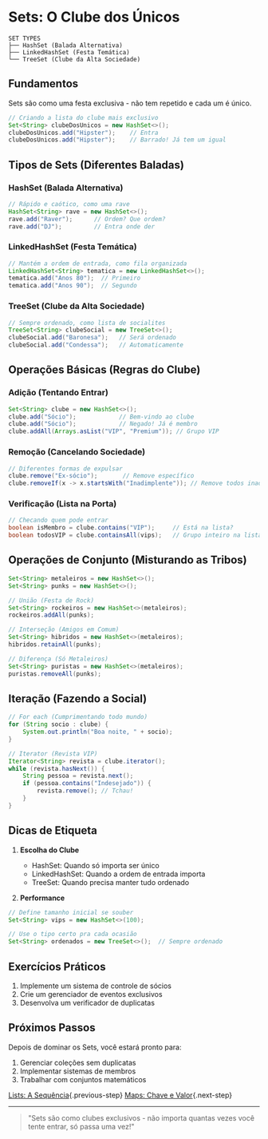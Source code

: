 # Sets: O Clube dos Únicos

```ascii
SET TYPES
├── HashSet (Balada Alternativa)
├── LinkedHashSet (Festa Temática)
└── TreeSet (Clube da Alta Sociedade)
```

## Fundamentos

Sets são como uma festa exclusiva - não tem repetido e cada um é único.

```java
// Criando a lista do clube mais exclusivo
Set<String> clubeDosUnicos = new HashSet<>();
clubeDosUnicos.add("Hipster");    // Entra
clubeDosUnicos.add("Hipster");    // Barrado! Já tem um igual
```

## Tipos de Sets (Diferentes Baladas)

### HashSet (Balada Alternativa)
```java
// Rápido e caótico, como uma rave
HashSet<String> rave = new HashSet<>();
rave.add("Raver");      // Ordem? Que ordem?
rave.add("DJ");         // Entra onde der
```

### LinkedHashSet (Festa Temática)
```java
// Mantém a ordem de entrada, como fila organizada
LinkedHashSet<String> tematica = new LinkedHashSet<>();
tematica.add("Anos 80");  // Primeiro
tematica.add("Anos 90");  // Segundo
```

### TreeSet (Clube da Alta Sociedade)
```java
// Sempre ordenado, como lista de socialites
TreeSet<String> clubeSocial = new TreeSet<>();
clubeSocial.add("Baronesa");   // Será ordenado
clubeSocial.add("Condessa");   // Automaticamente
```

## Operações Básicas (Regras do Clube)

### Adição (Tentando Entrar)
```java
Set<String> clube = new HashSet<>();
clube.add("Sócio");            // Bem-vindo ao clube
clube.add("Sócio");            // Negado! Já é membro
clube.addAll(Arrays.asList("VIP", "Premium")); // Grupo VIP
```

### Remoção (Cancelando Sociedade)
```java
// Diferentes formas de expulsar
clube.remove("Ex-sócio");       // Remove específico
clube.removeIf(x -> x.startsWith("Inadimplente")); // Remove todos inadimplentes
```

### Verificação (Lista na Porta)
```java
// Checando quem pode entrar
boolean isMembro = clube.contains("VIP");     // Está na lista?
boolean todosVIP = clube.containsAll(vips);   // Grupo inteiro na lista?
```

## Operações de Conjunto (Misturando as Tribos)

```java
Set<String> metaleiros = new HashSet<>();
Set<String> punks = new HashSet<>();

// União (Festa de Rock)
Set<String> rockeiros = new HashSet<>(metaleiros);
rockeiros.addAll(punks);

// Interseção (Amigos em Comum)
Set<String> hibridos = new HashSet<>(metaleiros);
hibridos.retainAll(punks);

// Diferença (Só Metaleiros)
Set<String> puristas = new HashSet<>(metaleiros);
puristas.removeAll(punks);
```

## Iteração (Fazendo a Social)

```java
// For each (Cumprimentando todo mundo)
for (String socio : clube) {
    System.out.println("Boa noite, " + socio);
}

// Iterator (Revista VIP)
Iterator<String> revista = clube.iterator();
while (revista.hasNext()) {
    String pessoa = revista.next();
    if (pessoa.contains("Indesejado")) {
        revista.remove(); // Tchau!
    }
}
```

## Dicas de Etiqueta

1. **Escolha do Clube**
   - HashSet: Quando só importa ser único
   - LinkedHashSet: Quando a ordem de entrada importa
   - TreeSet: Quando precisa manter tudo ordenado

2. **Performance**
```java
// Define tamanho inicial se souber
Set<String> vips = new HashSet<>(100);

// Use o tipo certo pra cada ocasião
Set<String> ordenados = new TreeSet<>();  // Sempre ordenado
```

## Exercícios Práticos

1. Implemente um sistema de controle de sócios
2. Crie um gerenciador de eventos exclusivos
3. Desenvolva um verificador de duplicatas

## Próximos Passos

Depois de dominar os Sets, você estará pronto para:

1. Gerenciar coleções sem duplicatas
2. Implementar sistemas de membros
3. Trabalhar com conjuntos matemáticos

[Lists: A Sequência](lists.md){.previous-step}
[Maps: Chave e Valor](maps.md){.next-step}

---

> "Sets são como clubes exclusivos - não importa quantas vezes você tente entrar, só passa uma vez!"